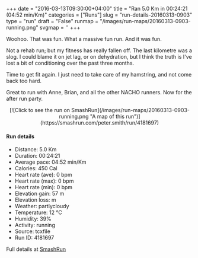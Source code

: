 +++
date = "2016-03-13T09:30:00+04:00"
title = "Ran 5.0 Km in 00:24:21 (04:52 min/Km)"
categories = ["Runs"]
slug = "run-details-20160313-0903"
type = "run"
draft = "False"
runmap = "/images/run-maps/20160313-0903-running.png"
svgmap = '<polyline points="4 52, 1 55, 0 58, 0 66, 6 69, 7 69, 21 70, 37 56, 40 52, 57 32, 64 30, 80 39, 78 43, 77 46, 84 53, 89 53, 95 51, 100 56, 82 54, 66 55, 63 56, 69 56, 69 57, 59 63, 57 60, 54 61, 46 56, 46 55, 49 56, 53 55, 58 57, 42 46, 24 45, 12 52, 10 62">'
+++

Woohoo. That was fun. What a massive fun run. And it was fun. 

Not a rehab run; but my fitness has really fallen off. The last kilometre was a slog. I could blame it on jet lag, or on dehydration, but I think the truth is I've lost a bit of conditioning over the past three months. 

Time to get fit again. I just need to take care of my hamstring, and not come back too hard. 

Great to run with Anne, Brian, and all the other NACHO runners. Now for the after run party. 

<!--more-->

<center>
[![Click to see the run on SmashRun](/images/run-maps/20160313-0903-running.png "A map of this run")](https://smashrun.com/peter.smith/run/4181697)
</center>

#### Run details

* Distance: 5.0 Km
* Duration: 00:24:21
* Average pace: 04:52 min/Km
* Calories: 450 Cal
* Heart rate (ave): 0 bpm
* Heart rate (max): 0 bpm
* Heart rate (min): 0 bpm
* Elevation gain: 57 m
* Elevation loss:  m
* Weather: partlycloudy
* Temperature: 12 &deg;C
* Humidity: 39%
* Activity: running
* Source: tcxfile
* Run ID: 4181697

Full details at [SmashRun](https://smashrun.com/peter.smith/run/4181697)